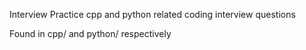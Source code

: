 Interview Practice
cpp and python related coding interview questions  

Found in cpp/ and python/ respectively  
